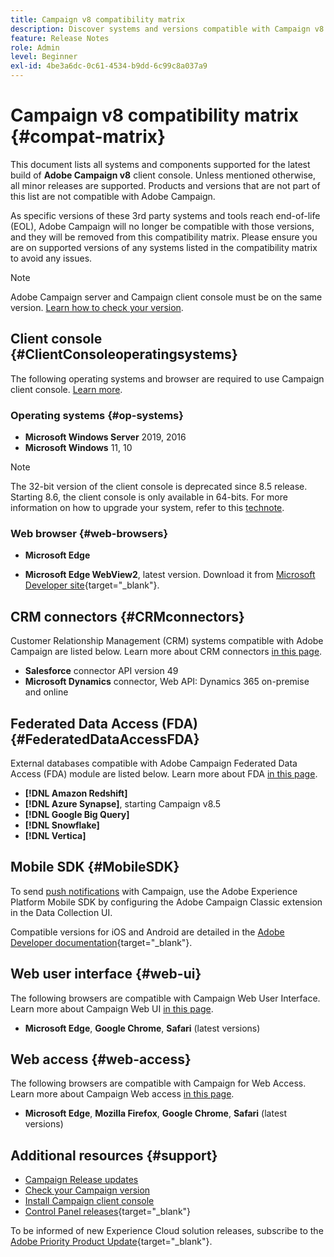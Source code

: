 ```yaml
---
title: Campaign v8 compatibility matrix
description: Discover systems and versions compatible with Campaign v8
feature: Release Notes
role: Admin
level: Beginner
exl-id: 4be3a6dc-0c61-4534-b9dd-6c99c8a037a9
---
```

# Campaign v8 compatibility matrix {#compat-matrix}

This document lists all systems and components supported for the latest build of **Adobe Campaign v8** client console. Unless mentioned otherwise, all minor releases are supported. Products and versions that are not part of this list are not compatible with Adobe Campaign.

As specific versions of these 3rd party systems and tools reach end-of-life (EOL), Adobe Campaign will no longer be compatible with those versions, and they will be removed from this compatibility matrix. Please ensure you are on supported versions of any systems listed in the compatibility matrix to avoid any issues.

>[!NOTE]
>
>Adobe Campaign server and Campaign client console must be on the same version. [Learn how to check your version](upgrades.md#version).

## Client console {#ClientConsoleoperatingsystems}

The following operating systems and browser are required to use Campaign client console. [Learn more](connect.md).

### Operating systems {#op-systems}

* **Microsoft Windows Server** 2019, 2016
* **Microsoft Windows** 11, 10

>[!NOTE]
>The 32-bit version of the client console is deprecated since 8.5 release. Starting 8.6, the client console is only available in 64-bits. For more information on how to upgrade your system, refer to this [technote](../../technotes/upgrades/console.md).

### Web browser {#web-browsers}

* **Microsoft Edge**

* **Microsoft Edge WebView2**, latest version. Download it from [Microsoft Developer site](http://www.adobe.com/go/acc-ms-webview2-runtime-download){target="_blank"}.

## CRM connectors {#CRMconnectors}

Customer Relationship Management (CRM) systems compatible with Adobe Campaign are listed below. Learn more about CRM connectors [in this page](../connect/crm.md).

* **Salesforce** connector API version 49
* **Microsoft Dynamics** connector, Web API: Dynamics 365 on-premise and online

## Federated Data Access (FDA){#FederatedDataAccessFDA}

External databases compatible with Adobe Campaign Federated Data Access (FDA) module are listed below. Learn more about FDA [in this page](../connect/fda.md).

* **[!DNL Amazon Redshift]**
* **[!DNL Azure Synapse]**, starting Campaign v8.5
* **[!DNL Google Big Query]**
* **[!DNL Snowflake]**
* **[!DNL Vertica]**

## Mobile SDK {#MobileSDK}

To send [push notifications](../send/push.md) with Campaign, use the Adobe Experience Platform Mobile SDK by configuring the Adobe Campaign Classic extension in the Data Collection UI. 

Compatible versions for iOS and Android are detailed in the [Adobe Developer documentation](https://developer.adobe.com/client-sdks/home/){target="_blank"}.

## Web user interface {#web-ui}

The following browsers are compatible with Campaign Web User Interface. Learn more about Campaign Web UI [in this page](campaign-ui.md#ac-web-ui).

* **Microsoft Edge**, **Google Chrome**, **Safari** (latest versions)

## Web access {#web-access}

The following browsers are compatible with Campaign for Web Access. Learn more about Campaign Web access [in this page](connect.md#web-access).

* **Microsoft Edge**, **Mozilla Firefox**, **Google Chrome**, **Safari** (latest versions)

## Additional resources {#support}

* [Campaign Release updates](upgrades.md)
* [Check your Campaign version](upgrades.md#version)
* [Install Campaign client console](connect.md)
* [Control Panel releases](https://experienceleague.adobe.com/docs/control-panel/using/release-notes.html){target="_blank"}

To be informed of new Experience Cloud solution releases, subscribe to the [Adobe Priority Product Update](https://www.adobe.com/subscription/priority-product-update.html){target="_blank"}.